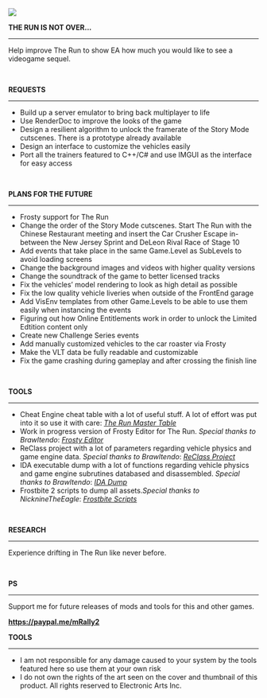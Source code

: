 <img src="https://i.imgur.com/dAMl846.jpg">
<div class="rich-text">
   <p><strong>THE RUN IS NOT OVER...</strong></p>
   <hr>
   <p>Help improve The Run to show EA how much you would like to see a videogame sequel.</p>
   <p><br></p>
   <p><strong>REQUESTS</strong></p>
   <hr>
   <ul>
      <li>Build up a server emulator to bring back multiplayer to life</li>
      <li>Use RenderDoc to improve the looks of the game</li>
      <li>Design a resilient algorithm to unlock the framerate of the Story Mode cutscenes. There is a prototype already available</li>
      <li>Design an interface to customize the vehicles easily</li>
      <li>Port all the trainers featured to C++/C# and use IMGUI as the interface for easy access</li>
   </ul>
   <p><br></p>
   <p><strong>PLANS FOR THE FUTURE</strong></p>
   <hr>
   <ul>
      <li>Frosty support for The Run</li>
      <li>Change the order of the Story Mode cutscenes. Start The Run with the Chinese Restaurant meeting and insert the Car Crusher Escape in-between the New Jersey Sprint and DeLeon Rival Race of Stage 10</li>
      <li>Add events that take place in the same Game.Level as SubLevels to avoid loading screens</li>
      <li>Change the background images and videos with higher quality versions</li>
      <li>Change the soundtrack of the game to better licensed tracks</li>
      <li>Fix the vehicles’ model rendering to look as high detail as possible</li>
      <li>Fix the low quality vehicle liveries when outside of the FrontEnd garage</li>
      <li>Add VisEnv templates from other Game.Levels to be able to use them easily when instancing the events</li>
      <li>Figuring out how Online Entitlements work in order to unlock the Limited Edtition content only</li>
      <li>Create new Challenge Series events</li>
      <li>Add manually customized vehicles to the car roaster via Frosty</li>
      <li>Make the VLT data be fully readable and customizable</li>
      <li>Fix the game crashing during gameplay and after crossing the finish line</li>
   </ul>
   <p><br></p>
   <p><strong>TOOLS</strong></p>
   <hr>
   <ul>
            <li>Cheat Engine cheat table with a lot of useful stuff. A lot of effort was put into it so use it with care: <a target="_blank" rel="noopener noreferrer nofollow" href="https://mega.nz/file/lxBHhKBA#I81krRLXLYjgck8wcm2I_oDWqiIc3tghVtfLQub1JfM"><em>The Run Master Table</em></a></li>
      <li>Work in progress version of Frosty Editor for The Run. <em>Special thanks to Brawltendo</em>: <a target="_blank" rel="noopener noreferrer nofollow" href="https://mega.nz/file/wwgQHRbL#CxgMRsl2t7R94rTiEPJG54DG8dpVtTuKOt7-Jan7_F0"><em>Frosty Editor</em></a></li>
      <li>ReClass project with a lot of parameters regarding vehicle physics and game engine data. <em>Special thanks to Brawltendo</em>: <a target="_blank" rel="noopener noreferrer nofollow" href="https://docs.google.com/spreadsheets/d/1PKMQ9pjzXqJNN7dPLvb09Cwpaonbf0m-/edit?usp=sharing&amp;ouid=115565166183456091745&amp;rtpof=true&amp;sd=true"><em>ReClass Project</em></a></li>
      <li>IDA executable dump with a lot of functions regarding vehicle physics and game engine subrutines databased and disassembled. <em>Special thanks to Brawltendo</em>: <a target="_blank" rel="noopener noreferrer nofollow" href="https://mega.nz/file/lkwmgKrT#fl8zSrOB_0LnDkNqz8N6kAeqCFsHkT76NITVGGeOx_A"><em>IDA Dump</em></a></li>
      <li>Frostbite 2 scripts to dump all assets.<em>Special thanks to NicknineTheEagle</em>: <a target="_blank" rel="noopener noreferrer nofollow" href="https://github.com/NicknineTheEagle/Frostbite-Scripts"><em>Frostbite Scripts</em></a></li>
   </ul>
   <p><br></p>
   <p><strong>RESEARCH</strong></p>
   <hr>
   <p>Experience drifting in The Run like never before. </p>
   <p><br></p>
   <p><strong>PS</strong></p>
   <hr>
   <p>Support me for future releases of mods and tools for this and other games.</p>
   <p><a target="_blank" rel="noopener noreferrer nofollow" href="https://paypal.me/mRally2"><strong>https://paypal.me/mRally2</strong></a></p>
      <p><strong>TOOLS</strong></p>
   <hr>
   <ul>
      <li>I am not responsible for any damage caused to your system by the tools featured here so use them at your own risk</li>
      <li>I do not own the rights of the art seen on the cover and thumbnail of this product. All rights reserved to Electronic Arts Inc.<br></li>
   </ul>
   <p><br></p>
</div>
